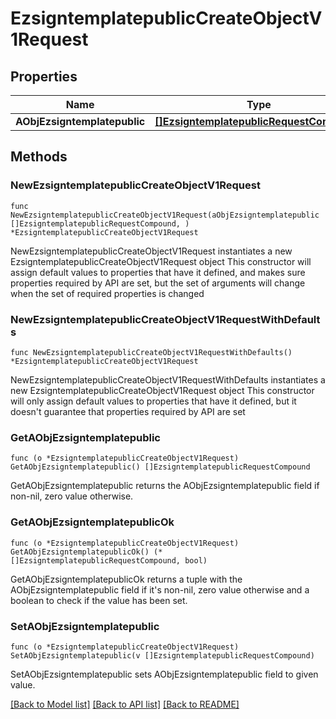 # EzsigntemplatepublicCreateObjectV1Request

## Properties

Name | Type | Description | Notes
------------ | ------------- | ------------- | -------------
**AObjEzsigntemplatepublic** | [**[]EzsigntemplatepublicRequestCompound**](EzsigntemplatepublicRequestCompound.md) |  | 

## Methods

### NewEzsigntemplatepublicCreateObjectV1Request

`func NewEzsigntemplatepublicCreateObjectV1Request(aObjEzsigntemplatepublic []EzsigntemplatepublicRequestCompound, ) *EzsigntemplatepublicCreateObjectV1Request`

NewEzsigntemplatepublicCreateObjectV1Request instantiates a new EzsigntemplatepublicCreateObjectV1Request object
This constructor will assign default values to properties that have it defined,
and makes sure properties required by API are set, but the set of arguments
will change when the set of required properties is changed

### NewEzsigntemplatepublicCreateObjectV1RequestWithDefaults

`func NewEzsigntemplatepublicCreateObjectV1RequestWithDefaults() *EzsigntemplatepublicCreateObjectV1Request`

NewEzsigntemplatepublicCreateObjectV1RequestWithDefaults instantiates a new EzsigntemplatepublicCreateObjectV1Request object
This constructor will only assign default values to properties that have it defined,
but it doesn't guarantee that properties required by API are set

### GetAObjEzsigntemplatepublic

`func (o *EzsigntemplatepublicCreateObjectV1Request) GetAObjEzsigntemplatepublic() []EzsigntemplatepublicRequestCompound`

GetAObjEzsigntemplatepublic returns the AObjEzsigntemplatepublic field if non-nil, zero value otherwise.

### GetAObjEzsigntemplatepublicOk

`func (o *EzsigntemplatepublicCreateObjectV1Request) GetAObjEzsigntemplatepublicOk() (*[]EzsigntemplatepublicRequestCompound, bool)`

GetAObjEzsigntemplatepublicOk returns a tuple with the AObjEzsigntemplatepublic field if it's non-nil, zero value otherwise
and a boolean to check if the value has been set.

### SetAObjEzsigntemplatepublic

`func (o *EzsigntemplatepublicCreateObjectV1Request) SetAObjEzsigntemplatepublic(v []EzsigntemplatepublicRequestCompound)`

SetAObjEzsigntemplatepublic sets AObjEzsigntemplatepublic field to given value.



[[Back to Model list]](../README.md#documentation-for-models) [[Back to API list]](../README.md#documentation-for-api-endpoints) [[Back to README]](../README.md)


